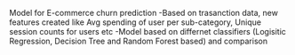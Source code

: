 Model for E-commerce churn prediction
-Based on trasanction data, new features created like Avg spending of user per sub-category, Unique session counts for users etc
-Model based on differnet classifiers (Logisitic Regression, Decision Tree and Random Forest based) and comparison
